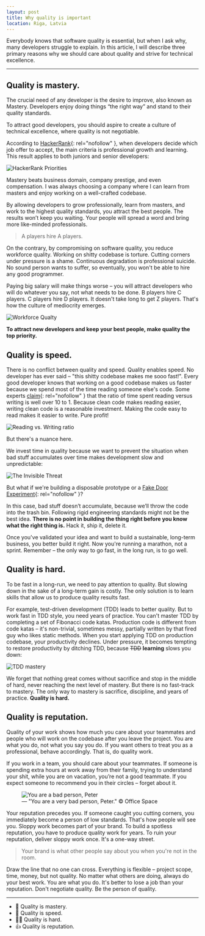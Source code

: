 ```yaml
---
layout: post
title: Why quality is important
location: Riga, Latvia
---
```


Everybody knows that software quality is essential, but when I ask why, many developers struggle to explain. In this article, I will describe three primary reasons why we should care about quality and strive for technical excellence.

---

## Quality is mastery.

The crucial need of any developer is the desire to improve, also known as Mastery. Developers enjoy doing things “the right way” and stand to their quality standards. 

To attract good developers, you should aspire to create a culture of technical excellence, where quality is not negotiable.

<!-- Once the rules of the game are understood and the quality is there, By giving your people a bit of freedom, they will bring and [grow](/2019/04/10/the-best-developers-are-raised-not-hired/) more like-minded people and the great results won't keep you waiting.  -->

According to [HackerRank](https://research.hackerrank.com/developer-skills/2019){: rel="nofollow" }, when developers decide which job offer to accept, the main criteria is professional growth and learning. This result applies to both juniors and senior developers:

![HackerRank Priorities](/images/dev_growth.png)

Mastery beats business domain, company prestige, and even compensation. I was always choosing a company where I can learn from masters and enjoy working on a well-crafted codebase.

By allowing developers to grow professionally, learn from masters, and work to the highest quality standards, you attract the best people. The results won’t keep you waiting. Your people will spread a word and bring more like-minded professionals.

> A players hire A players.

On the contrary, by compromising on software quality, you reduce workforce quality. Working on shitty codebase is torture. Cutting corners under pressure is a shame. Continuous degradation is professional suicide. No sound person wants to suffer, so eventually, you won't be able to hire any good programmer. 

Paying big salary will make things worse – you will attract developers who will do whatever you say, not what needs to be done. B players hire C players. C players hire D players. It doesn't take long to get Z players. That's how the culture of mediocrity emerges. 

![Workforce Qualty](/images/workforce_quality.png)

**To attract new developers and keep your best people, make quality the top priority.**

## Quality is speed.

There is no conflict between quality and speed. Quality enables speed. No developer has ever said – "this shitty codebase makes me sooo fast!". Every good developer knows that working on a good codebase makes us faster because we spend most of the time reading someone else's code. Some experts [claim](https://www.goodreads.com/quotes/835238-indeed-the-ratio-of-time-spent-reading-versus-writing-is){: rel="nofollow" } that the ratio of time spent reading versus writing is well over 10 to 1. Because clean code makes reading easier, writing clean code is a reasonable investment. Making the code easy to read makes it easier to write. Pure profit!

![Reading vs. Writing ratio](/images/reading_vs_writing.png)

But there's a nuance here.

We invest time in quality because we want to prevent the situation when bad stuff accumulates over time makes development slow and unpredictable:

![The Invisible Threat](/images/the_invisible_threat.png)



But what if we're building a disposable prototype or a [Fake Door Experiment](https://uxknowledgebase.com/fake-door-testing-48af0616185a){: rel="nofollow" }?

In this case, bad stuff doesn’t accumulate, because we’ll throw the code into the trash bin. Following rigid engineering standards might not be the best idea. **There is no point in building the thing right before you know what the right thing is.** Hack it, ship it, delete it.

Once you've validated your idea and want to build a sustainable, long-term business, you better build it right. Now you're running a marathon, not a sprint. Remember – the only way to go fast, in the long run, is to go well.

## Quality is hard.

To be fast in a long-run, we need to pay attention to quality. But slowing down in the sake of a long-term gain is costly. The only solution is to learn skills that allow us to produce quality results fast.

For example, test-driven development (TDD) leads to better quality. But to work fast in TDD style, you need years of practice. You can't master TDD by completing a set of Fibonacci code katas. Production code is different from code katas – it's non-trivial, sometimes messy, partially written by that fired guy who likes static methods. When you start applying TDD on production codebase, your productivity declines. Under pressure, it becomes tempting to restore productivity by ditching TDD, because  ~~TDD~~ **learning** slows you down:

![TDD mastery](/images/tdd_mastery.png)

We forget that nothing great comes without sacrifice and stop in the middle of hard, never reaching the next level of mastery. But there is no fast-track to mastery. The only way to mastery is sacrifice, discipline, and years of practice. **Quality is hard.**

## Quality is reputation.

Quality of your work shows how much you care about your teammates and people who will work on the codebase after you leave the project. You are what you do, not what you say you do. If you want others to treat you as a professional, behave accordingly. That is, do quality work.

If you work in a team, you should care about your teammates. If someone is spending extra hours at work away from their family, trying to understand your shit, while you are on vacation, you’re not a good teammate. If you expect someone to recommend you in their circles – forget about it.

<figure>
<img src="/images/bad_peter.png" alt="You are a bad person, Peter">
<figcaption>— "You are a very bad person, Peter." © Office Space</figcaption>
</figure>


Your reputation precedes you. If someone caught you cutting corners, you immediately become a person of low standards. That's how people will see you. Sloppy work becomes part of your brand. To build a spotless reputation, you have to produce quality work for years. To ruin your reputation, deliver sloppy work once. It's a one-way street.

> Your brand is what other people say about you when you're not in the room.

Draw the line that no one can cross. Everything is flexible – project scope, time, money, but not quality. No matter what others are doing, always do your best work. You are what you do. It's better to lose a job than your reputation. Don't negotiate quality. Be the person of quality.

---

- 🥇 Quality is mastery.
- 🚀 Quality is speed.
- 🏋️‍♂️ Quality is hard.
- 👍 Quality is reputation.

